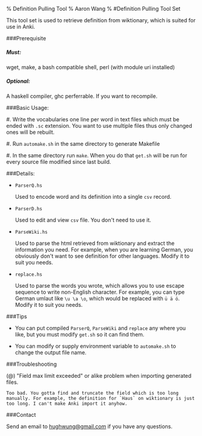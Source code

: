 % Definition Pulling Tool
% Aaron Wang 
%
#Definition Pulling Tool Set


This tool set is used to retrieve definition from wiktionary, which is suited for use in Anki.

###Prerequisite

#####      Must:

 wget, make, a bash compatible shell, perl (with module uri installed)

#####      Optional:

 A haskell compiler, ghc perferrable. If you want to recompile.

###Basic Usage:

#. Write the vocabularies one line per word in text files  which must be ended with `.sc` extension. 
You want to use multiple files thus only changed ones will be rebuilt.

#. Run `automake.sh` in the same directory to generate Makefile

#. In the same directory run `make`. When you do that `get.sh` will be run for every source file modified since last build.

###Details:

* `ParserQ.hs`

    Used to encode word and its definition into a single `csv` record.

* `ParserD.hs`

    Used to edit and view `csv` file. You don't need to use it.

* `ParseWiki.hs` 

    Used to parse the html retrieved from wiktionary and extract the information you need.
    For example, when you are learning German, you obviously don't want to see definition for other languages.
    Modify it to suit you needs.

* `replace.hs`   

    Used to parse the words you wrote, which allows you to use escape sequence to write non-English character.
    For example, you can type German umlaut like `\u \a \o`, which would be replaced with `ü ä ö`. 
    Modify it to suit you needs.

###Tips

* You can put compiled `ParserQ`, `ParseWiki` and `replace` any where you like, but you must modify `get.sh` so it can find them.

* You can modify or supply environment variable to `automake.sh` to change the output file name.

###Troubleshooting

(@) "Field max limit exceeded" or alike problem when importing generated files.

    Too bad. You gotta find and truncate the field which is too long manually. For example, the definition for `Haus` on wiktionary is just too long. I can't make Anki import it anyhow.

###Contact
    
   Send an email to <hughwung@gmail.com> if you have any questions.
